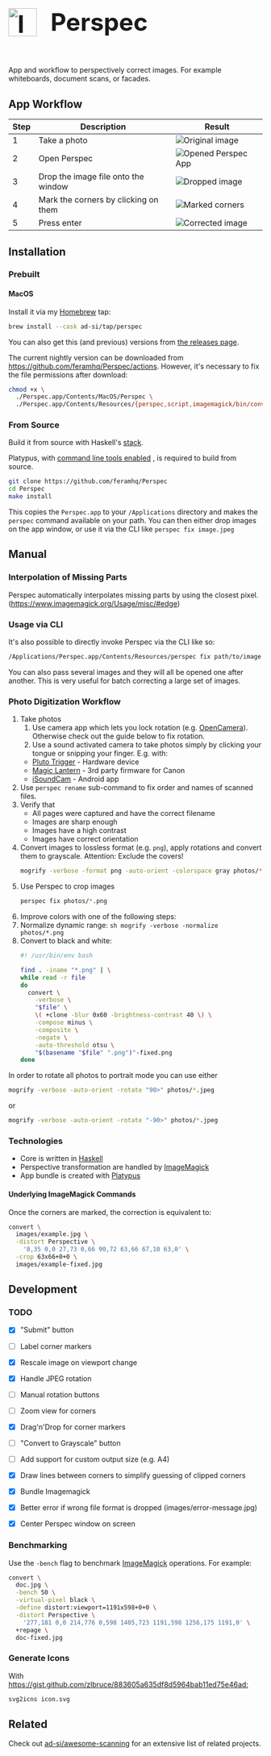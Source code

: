<h1 style="
  display: inline-block !important;
  font-size: 3rem;
">
  <img
    src="./images/icon.svg"
    alt="Icon"
    height="56px"
    style="
      display: inline-block !important;
      height: 3.5rem;
      margin-right: 1rem;
    "
  />
  <span style="position: relative; bottom: 0.7rem;">
    Perspec
  </span>
</h1>

App and workflow to perspectively correct images.
For example whiteboards, document scans, or facades.


## App Workflow

Step | Description                          | Result
-----|--------------------------------------|--------
1    | Take a photo                         | ![Original image][doc]
2    | Open Perspec                         | ![Opened Perspec App][open]
3    | Drop the image file onto the window  | ![Dropped image][dropped]
4    | Mark the corners by clicking on them | ![Marked corners][corners]
5    | Press enter                          | ![Corrected image][fixed]

[doc]: images/doc.jpg
[mark]: images/doc-marking.jpg
[open]: images/perspec_opened.png
[dropped]: images/perspec_image_dropped.png
[corners]: images/perspec_marked_corners.png
[fixed]: images/doc-fixed.jpg


## Installation

### Prebuilt

#### MacOS

Install it via my [Homebrew](https://brew.sh) tap:

```sh
brew install --cask ad-si/tap/perspec
```

You can also get this (and previous) versions from
[the releases page](https://github.com/feramhq/Perspec/releases).

The current nightly version can be downloaded from
https://github.com/feramhq/Perspec/actions.
However, it's necessary to fix the file permissions after download:

```sh
chmod +x \
  ./Perspec.app/Contents/MacOS/Perspec \
  ./Perspec.app/Contents/Resources/{perspec,script,imagemagick/bin/convert}
```


### From Source

Build it from source with Haskell's
[stack](https://docs.haskellstack.org/en/stable/install_and_upgrade/).

Platypus, with 
[command line tools enabled](https://github.com/sveinbjornt/Platypus/blob/master/Documentation/Documentation.md#show-shell-command)
, is required to build from source.

```sh
git clone https://github.com/feramhq/Perspec
cd Perspec
make install
```

This copies the `Perspec.app` to your `/Applications` directory
and makes the `perspec` command available on your path.
You can then either drop images on the app window,
or use it via the CLI like `perspec fix image.jpeg`


## Manual

### Interpolation of Missing Parts

Perspec automatically interpolates missing parts by using the closest pixel.
(https://www.imagemagick.org/Usage/misc/#edge)


### Usage via CLI

It's also possible to directly invoke Perspec via the CLI like so:

```sh
/Applications/Perspec.app/Contents/Resources/perspec fix path/to/image.jpeg
```

You can also pass several images and they will all be opened
one after another.
This is very useful for batch correcting a large set of images.


### Photo Digitization Workflow

1. Take photos
    1. Use camera app which lets you lock rotation (e.g. [OpenCamera]).
      Otherwise check out the guide below to fix rotation.
    1. Use a sound activated camera to take photos simply
      by clicking your tongue or snipping your finger. E.g. with:
      - [Pluto Trigger] - Hardware device
      - [Magic Lantern] - 3rd party firmware for Canon
      - [iSoundCam] - Android app
1. Use `perspec rename` sub-command to fix order and names of scanned files.
1. Verify that
    - All pages were captured and have the correct filename
    - Images are sharp enough
    - Images have a high contrast
    - Images have correct orientation
1. Convert images to lossless format (e.g. `png`), apply rotations
  and convert them to grayscale.
  Attention: Exclude the covers!
    ```sh
    mogrify -verbose -format png -auto-orient -colorspace gray photos/*.jpeg
    ```
1. Use Perspec to crop images
    ```sh
    perspec fix photos/*.png
    ````
1. Improve colors with one of the following steps:
  1. Normalize dynamic range:
    ```sh
    mogrify -verbose -normalize photos/*.png
    ```
  1. Convert to black and white:
      ```sh
      #! /usr/bin/env bash

      find . -iname "*.png" | \
      while read -r file
      do
        convert \
          -verbose \
          "$file" \
          \( +clone -blur 0x60 -brightness-contrast 40 \) \
          -compose minus \
          -composite \
          -negate \
          -auto-threshold otsu \
          "$(basename "$file" ".png")"-fixed.png
      done
      ```

[iSoundCam]: http://www.cherry-software.com/isoundcam.html
[Magic Lantern]: https://wiki.magiclantern.fm/pl:userguide?#audio_remoteshot
[OpenCamera]:
  https://play.google.com/store/apps/details?id=net.sourceforge.opencamera
[Pluto Trigger]: https://plutotrigger.com


In order to rotate all photos to portrait mode you can use either
```sh
mogrify -verbose -auto-orient -rotate "90>" photos/*.jpeg
```
or
```sh
mogrify -verbose -auto-orient -rotate "-90>" photos/*.jpeg
```


### Technologies

- Core is written in [Haskell](https://haskell.org)
- Perspective transformation are handled by [ImageMagick]
- App bundle is created with [Platypus](https://sveinbjorn.org/platypus)


#### Underlying ImageMagick Commands

Once the corners are marked, the correction is equivalent to:

```sh
convert \
  images/example.jpg \
  -distort Perspective \
    '8,35 0,0 27,73 0,66 90,72 63,66 67,10 63,0' \
  -crop 63x66+0+0 \
  images/example-fixed.jpg
```


## Development

### TODO

- [x] "Submit" button
- [ ] Label corner markers
- [x] Rescale image on viewport change
- [x] Handle JPEG rotation
- [ ] Manual rotation buttons
- [ ] Zoom view for corners
- [x] Drag'n'Drop for corner markers
- [ ] "Convert to Grayscale" button
- [ ] Add support for custom output size (e.g. A4)
- [x] Draw lines between corners to simplify guessing of clipped corners
- [x] Bundle Imagemagick
- [x] Better error if wrong file format is dropped (images/error-message.jpg)
- [x] Center Perspec window on screen


### Benchmarking

Use the `-bench` flag to benchmark [ImageMagick] operations.
For example:

```sh
convert \
  doc.jpg \
  -bench 50 \
  -virtual-pixel black \
  -define distort:viewport=1191x598+0+0 \
  -distort Perspective \
    '277,181 0,0 214,776 0,598 1405,723 1191,598 1256,175 1191,0' \
  +repage \
  doc-fixed.jpg
```


### Generate Icons

With <https://gist.github.com/zlbruce/883605a635df8d5964bab11ed75e46ad:>

```sh
svg2icns icon.svg
```


## Related

Check out [ad-si/awesome-scanning](https://github.com/ad-si/awesome-scanning)
for an extensive list of related projects.


[ImageMagick]: https://imagemagick.org

